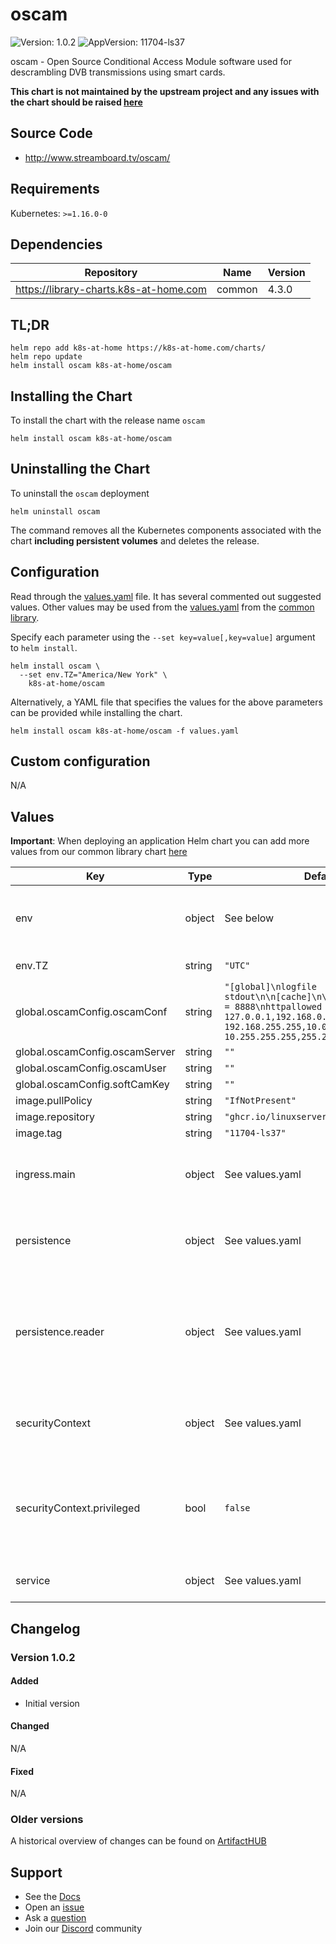 # oscam

![Version: 1.0.2](https://img.shields.io/badge/Version-1.0.2-informational?style=flat-square) ![AppVersion: 11704-ls37](https://img.shields.io/badge/AppVersion-11704--ls37-informational?style=flat-square)

oscam - Open Source Conditional Access Module software used for descrambling DVB transmissions using smart cards.

**This chart is not maintained by the upstream project and any issues with the chart should be raised [here](https://github.com/k8s-at-home/charts/issues/new/choose)**

## Source Code

* <http://www.streamboard.tv/oscam/>

## Requirements

Kubernetes: `>=1.16.0-0`

## Dependencies

| Repository | Name | Version |
|------------|------|---------|
| https://library-charts.k8s-at-home.com | common | 4.3.0 |

## TL;DR

```console
helm repo add k8s-at-home https://k8s-at-home.com/charts/
helm repo update
helm install oscam k8s-at-home/oscam
```

## Installing the Chart

To install the chart with the release name `oscam`

```console
helm install oscam k8s-at-home/oscam
```

## Uninstalling the Chart

To uninstall the `oscam` deployment

```console
helm uninstall oscam
```

The command removes all the Kubernetes components associated with the chart **including persistent volumes** and deletes the release.

## Configuration

Read through the [values.yaml](./values.yaml) file. It has several commented out suggested values.
Other values may be used from the [values.yaml](https://github.com/k8s-at-home/library-charts/tree/main/charts/stable/common/values.yaml) from the [common library](https://github.com/k8s-at-home/library-charts/tree/main/charts/stable/common).

Specify each parameter using the `--set key=value[,key=value]` argument to `helm install`.

```console
helm install oscam \
  --set env.TZ="America/New York" \
    k8s-at-home/oscam
```

Alternatively, a YAML file that specifies the values for the above parameters can be provided while installing the chart.

```console
helm install oscam k8s-at-home/oscam -f values.yaml
```

## Custom configuration

N/A

## Values

**Important**: When deploying an application Helm chart you can add more values from our common library chart [here](https://github.com/k8s-at-home/library-charts/tree/main/charts/stable/common)

| Key | Type | Default | Description |
|-----|------|---------|-------------|
| env | object | See below | environment variables. See more parameters in the [linuxserver documentation](https://github.com/linuxserver/docker-oscam/pkgs/container/oscam#parameters). |
| env.TZ | string | `"UTC"` | Set the container timezone |
| global.oscamConfig.oscamConf | string | `"[global]\nlogfile       = stdout\n\n[cache]\n\n[webif]\nhttpport      = 8888\nhttpallowed   = 127.0.0.1,192.168.0.0-192.168.255.255,10.0.0.0-10.255.255.255,255.255.255.255\n"` |  |
| global.oscamConfig.oscamServer | string | `""` |  |
| global.oscamConfig.oscamUser | string | `""` |  |
| global.oscamConfig.softCamKey | string | `""` |  |
| image.pullPolicy | string | `"IfNotPresent"` | image pull policy |
| image.repository | string | `"ghcr.io/linuxserver/oscam"` | image repository |
| image.tag | string | `"11704-ls37"` | image tag |
| ingress.main | object | See values.yaml | Enable and configure ingress settings for the chart under this key. |
| persistence | object | See values.yaml | Configure persistence settings for the chart under this key. |
| persistence.reader | object | See values.yaml | Configure hostPathMount(s) to mount (multiple) smart card reader devices in the container. -- See more variants [@linuxserver.io](https://github.com/linuxserver/docker-oscam#passing-through-smart-card-readers). |
| securityContext | object | See values.yaml | Configure persistence settings for the chart under this key. |
| securityContext.privileged | bool | `false` | (bool) Privileged securityContext may be required if smart card devices are accessed directly through the host machine |
| service | object | See values.yaml | Configures service settings for the chart. |

## Changelog

### Version 1.0.2

#### Added

* Initial version

#### Changed

N/A

#### Fixed

N/A

### Older versions

A historical overview of changes can be found on [ArtifactHUB](https://artifacthub.io/packages/helm/k8s-at-home/oscam?modal=changelog)

## Support

- See the [Docs](https://docs.k8s-at-home.com/our-helm-charts/getting-started/)
- Open an [issue](https://github.com/k8s-at-home/charts/issues/new/choose)
- Ask a [question](https://github.com/k8s-at-home/organization/discussions)
- Join our [Discord](https://discord.gg/sTMX7Vh) community
